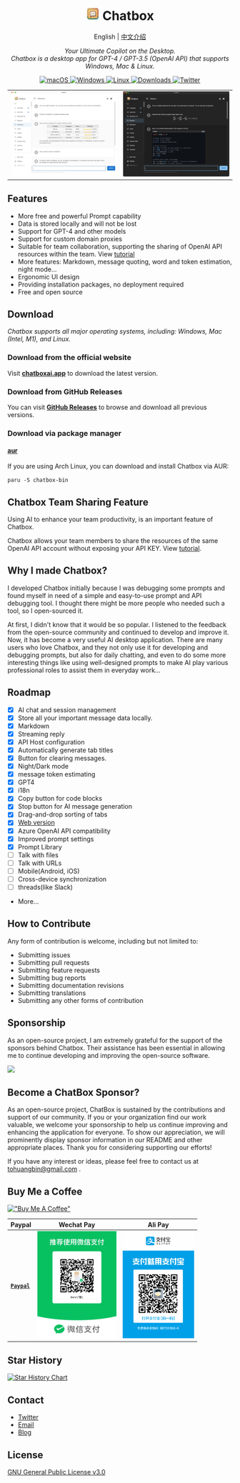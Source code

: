<h1 align="center">
<img src='./doc/icon.png' width='30'>
<span>Chatbox</span>
</h1>
<p align="center">
    English | <a href="./README-CN.md">中文介绍</a>
</p>
<p align="center">
    <em>Your Ultimate Copilot on the Desktop. <br />Chatbox is a desktop app for GPT-4 / GPT-3.5 (OpenAI API) that supports Windows, Mac & Linux.</em>
</p>


<p align="center">
<a href="https://github.com/Bin-Huang/chatbox/releases" target="_blank">
<img alt="macOS" src="https://img.shields.io/badge/-macOS-black?style=flat-square&logo=apple&logoColor=white" />
</a>
<a href="https://github.com/Bin-Huang/chatbox/releases" target="_blank">
<img alt="Windows" src="https://img.shields.io/badge/-Windows-blue?style=flat-square&logo=windows&logoColor=white" />
</a>
<a href="https://github.com/Bin-Huang/chatbox/releases" target="_blank">
<img alt="Linux" src="https://img.shields.io/badge/-Linux-yellow?style=flat-square&logo=linux&logoColor=white" />
</a>
<a href="https://github.com/Bin-Huang/chatbox/releases" target="_blank">
<img alt="Downloads" src="https://img.shields.io/github/downloads/Bin-Huang/chatbox/total.svg?style=flat" />
</a>
<a href="https://twitter.com/benn_huang" target="_blank">
<img alt="Twitter" src="https://img.shields.io/badge/follow-benn_huang-blue?style=flat&logo=Twitter" />
</a>
</p>

<table>
<tr>
<td>
<img src='./doc/snapshot2.png' />
</td>
<td>
<img src='./doc/snapshot4.png' />
</td>
</tr>
</table>

## Features

- More free and powerful Prompt capability
- Data is stored locally and will not be lost
- Support for GPT-4 and other models
- Support for custom domain proxies
- Suitable for team collaboration, supporting the sharing of OpenAI API resources within the team. View [tutorial](./team-sharing/README.md)
- More features: Markdown, message quoting, word and token estimation, night mode...
- Ergonomic UI design
- Providing installation packages, no deployment required
- Free and open source

## Download

*Chatbox supports all major operating systems, including: Windows, Mac (Intel, M1), and Linux.*

### Download from the official website

Visit **[chatboxai.app](https://chatboxai.app/)** to download the latest version.

### Download from GitHub Releases

You can visit **[GitHub Releases](https://github.com/Bin-Huang/chatbox/releases)** to browse and download all previous versions.

### Download via package manager

#### [aur](https://aur.archlinux.org/packages/chatbox-bin)

If you are using Arch Linux, you can download and install Chatbox via AUR:

```
paru -S chatbox-bin
```

## Chatbox Team Sharing Feature

Using AI to enhance your team productivity, is an important feature of Chatbox.

Chatbox allows your team members to share the resources of the same OpenAI API account without exposing your API KEY. View [tutorial](./team-sharing/README.md).

## Why I made Chatbox?

I developed Chatbox initially because I was debugging some prompts and found myself in need of a simple and easy-to-use prompt and API debugging tool. I thought there might be more people who needed such a tool, so I open-sourced it.

At first, I didn't know that it would be so popular. I listened to the feedback from the open-source community and continued to develop and improve it. Now, it has become a very useful AI desktop application. There are many users who love Chatbox, and they not only use it for developing and debugging prompts, but also for daily chatting, and even to do some more interesting things like using well-designed prompts to make AI play various professional roles to assist them in everyday work...

## Roadmap

- [x] AI chat and session management
- [x] Store all your important message data locally.
- [x] Markdown
- [x] Streaming reply
- [x] API Host configuration
- [x] Automatically generate tab titles
- [x] Button for clearing messages.
- [x] Night/Dark mode
- [x] message token estimating
- [x] GPT4
- [x] i18n
- [x] Copy button for code blocks
- [x] Stop button for AI message generation
- [x] Drag-and-drop sorting of tabs
- [x] [Web version](https://web.chatboxai.app)
- [x] Azure OpenAI API compatibility
- [x] Improved prompt settings
- [x] Prompt Library
- [ ] Talk with files
- [ ] Talk with URLs
- [ ] Mobile(Android, iOS)
- [ ] Cross-device synchronization
- [ ] threads(like Slack)
- More...

## How to Contribute

Any form of contribution is welcome, including but not limited to:

- Submitting issues
- Submitting pull requests
- Submitting feature requests
- Submitting bug reports
- Submitting documentation revisions
- Submitting translations
- Submitting any other forms of contribution

## Sponsorship

As an open-source project, I am extremely grateful for the support of the sponsors behind Chatbox. Their assistance has been essential in allowing me to continue developing and improving the open-source software.

<a href="https://chatboxai.app/sponsor_redirect/eolink_gh">
<img style="width: 600px" src="https://chatboxai.app/sponsor_redirect/eolink_resource_web?query=1">
</a>


## Become a ChatBox Sponsor?

As an open-source project, ChatBox is sustained by the contributions and support of our community. If you or your organization find our work valuable, we welcome your sponsorship to help us continue improving and enhancing the application for everyone. To show our appreciation, we will prominently display sponsor information in our README and other appropriate places. Thank you for considering supporting our efforts!

If you have any interest or ideas, please feel free to contact us at tohuangbin@gmail.com .

## Buy Me a Coffee

[!["Buy Me A Coffee"](https://www.buymeacoffee.com/assets/img/custom_images/orange_img.png)](https://buymeacoffee.com/benn)

| Paypal | Wechat Pay | Ali Pay |
| --- | --- | --- |
| [**`Paypal`**](https://www.paypal.me/tobennhuang) | <img src="./doc/wechat_pay.JPG" height="240" /> | <img src="./doc/ali_pay.PNG" height="240" /> |

## Star History

[![Star History Chart](https://api.star-history.com/svg?repos=Bin-Huang/chatbox&type=Date)](https://star-history.com/#Bin-Huang/chatbox&Date)

## Contact

- [Twitter](https://twitter.com/benn_huang)
- [Email](mailto:tohuangbin@gmail.com)
- [Blog](https://bennhuang.com)

## License

[GNU General Public License v3.0](./LICENSE)
